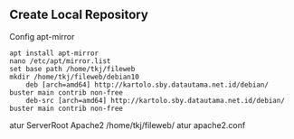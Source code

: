 ## Create Local Repository

Config apt-mirror

    apt install apt-mirror
    nano /etc/apt/mirror.list
    set base path /home/tkj/fileweb
    mkdir /home/tkj/fileweb/debian10
        deb [arch=amd64] http://kartolo.sby.datautama.net.id/debian/ buster main contrib non-free
        deb-src [arch=amd64] http://kartolo.sby.datautama.net.id/debian/ buster main contrib non-free

atur ServerRoot Apache2
/home/tkj/fileweb/
atur apache2.conf
